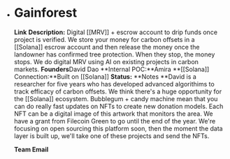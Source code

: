 - # Gainforest
  **Link** 
  **Description:** Digital [[MRV]] + escrow account to drip funds once project is verified. We store your money for carbon offsets in a [[Solana]] escrow account and then release the money once the landowner has confirmed tree protection. When they stop, the money stops. We do digital MRV using AI on existing projects in carbon markets. 
  **Founders**David Dao
  **Internal POC:**Amira
  **[[Solana]] Connection:**Built on [[Solana]]
  **Status:**
  **Notes **David is a researcher for five years who has developed advanced algorithims to track efficacy of carbon offsets. We think there's a huge opportunity for the [[Solana]] ecosystem. Bubblegum + candy machine mean that you can do really fast updates on NFTs to create new donation models. Each NFT can be a digital image of this artwork that monitors the area. We have a grant from Filecoin Green to go until the end of the year. We're focusing on open sourcing this platform soon, then the moment the data layer is built up, we'll take one of these projects and send the NFTs. 
  
  
  **Team Email**